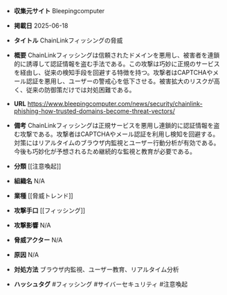 - **収集元サイト**
Bleepingcomputer

- **掲載日**
2025-06-18

- **タイトル**
ChainLinkフィッシングの脅威

- **概要**
ChainLinkフィッシングは信頼されたドメインを悪用し、被害者を連鎖的に誘導して認証情報を盗む手法である。この攻撃は巧妙に正規のサービスを経由し、従来の検知手段を回避する特徴を持つ。攻撃者はCAPTCHAやメール認証を悪用し、ユーザーの警戒心を低下させる。被害拡大のリスクが高く、従来の防御策だけでは対処困難である。

- **URL**
https://www.bleepingcomputer.com/news/security/chainlink-phishing-how-trusted-domains-become-threat-vectors/

- **備考**
ChainLinkフィッシングは正規サービスを悪用し連鎖的に認証情報を盗む攻撃である。攻撃者はCAPTCHAやメール認証を利用し検知を回避する。対策にはリアルタイムのブラウザ内監視とユーザー行動分析が有効である。今後も巧妙化が予想されるため継続的な監視と教育が必要である。

- **分類**
[[注意喚起]]

- **組織名**
N/A

- **業種**
[[脅威トレンド]]

- **攻撃手口**
[[フィッシング]]

- **攻撃影響**
N/A

- **脅威アクター**
N/A

- **原因**
N/A

- **対処方法**
ブラウザ内監視、ユーザー教育、リアルタイム分析

- **ハッシュタグ**
#フィッシング #サイバーセキュリティ #注意喚起
